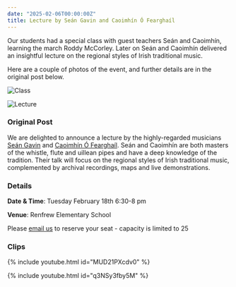 ```yaml
---
date: "2025-02-06T00:00:00Z"
title: Lecture by Seán Gavin and Caoimhín Ó Fearghaíl
---
```


Our students had a special class with guest teachers Seán and Caoimhín, learning the march Roddy McCorley. 
Later on Seán and Caoimhín delivered an insightful lecture on the regional styles of Irish traditional music. 

Here are a couple of photos of the event, and further details are in the original post below.

![Class](/assets/img/PXL_20250219_021943716.jpg)

![Lecture](/assets/img/IMG-20250219-WA0001.jpg)

### Original Post
We are delighted to announce a lecture by the highly-regarded musicians [Seán Gavin](https://www.seangavinmusic.com/about/) and [Caoimhín Ó Fearghaíl](https://www.caoimhinofearghail.ie/bio). 
Seán and Caoimhín are both masters of the whistle, flute and uillean pipes and have a deep knowledge of the tradition. 
Their talk will focus on the regional styles of Irish traditional music, complemented by archival recordings, maps and live demonstrations. 

### Details

**Date & Time**: Tuesday February 18th 6:30-8 pm

**Venue**: Renfrew Elementary School

Please [email us](mailto:info@vsim.ca) to reserve your seat - capacity is limited to 25

### Clips

{% include youtube.html id="MUD21PXcdv0" %}

  

{% include youtube.html id="q3NSy3fby5M" %}

